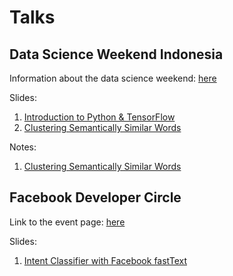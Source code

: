# Talks

## Data Science Weekend Indonesia
Information about the data science weekend: [here](http://datascienceweekend.id)

Slides:

1. [Introduction to Python & TensorFlow](http://www.slideshare.net/bayual/introduction-to-python-and-tensorflow)
2. [Clustering Semantically Similar Words](http://www.slideshare.net/bayual/clustering-semantically-similar-words)

Notes:

1. [Clustering Semantically Similar Words](./dsw-jogja-2016/notes-clustering-semantically-similar-words.pdf)

## Facebook Developer Circle

Link to the event page: [here](https://fbdevc-mlg-meetup-201702.splashthat.com)

Slides:
1. [Intent Classifier with Facebook fastText](https://www.slideshare.net/bayual/intent-classifier-with-facebook-fasttext)

